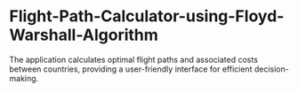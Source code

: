# Flight-Path-Calculator-using-Floyd-Warshall-Algorithm
The application calculates optimal flight paths and associated costs between countries, providing a user-friendly interface for efficient decision-making.
